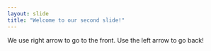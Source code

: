 ```yaml
---
layout: slide
title: "Welcome to our second slide!"
---
```

We use right arrow to go to the front.
Use the left arrow to go back!
